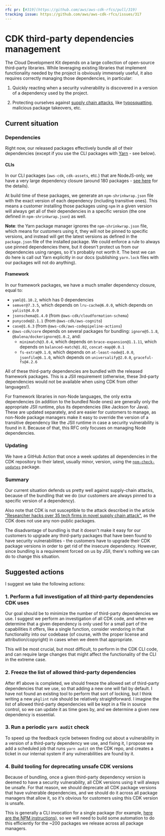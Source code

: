 ```yaml
---
rfc pr: [#319](https://github.com/aws/aws-cdk-rfcs/pull/319)
tracking issue: https://github.com/aws/aws-cdk-rfcs/issues/317
---
```


# CDK third-party dependencies management

The Cloud Development Kit depends on a large collection of open-source third-party libraries.
While leveraging existing libraries that implement functionality needed by the project is obviously immensely useful,
it also requires correctly managing those dependencies, in particular:

1. Quickly reacting when a security vulnerability is discovered in a version of a dependency used by the project.

2. Protecting ourselves against [supply chain attacks](https://en.wikipedia.org/wiki/Supply_chain_attack),
  like [typosquatting](https://www.darkreading.com/vulnerabilities---threats/beware-the-package-typosquatting-supply-chain-attack/a/d-id/1340383),
  malicious package takeovers, etc.

## Current situation

### Dependencies

Right now, our released packages effectively bundle all of their dependencies
(except if you use the CLI packages with [Yarn](https://yarnpkg.com) - see below).

#### CLIs

In our CLI packages (`aws-cdk`, `cdk-assets`, etc.) that are NodeJS-only,
we have a very large dependency closure
(around 180 packages - [see here](https://npmgraph.js.org/?q=aws-cdk)
for the details).

At build time of these packages,
we generate an `npm-shrinkwrap.json` file with the exact version of each dependency
(including transitive ones).
This means a customer installing those packages using `npm` in a given version will always get all of their dependencies in a specific version
(the one defined in `npm-shrinkwrap.json`) as well.

**Note**: the Yarn package manager ignores the `npm-shrinkwrap.json` file,
which means for customers using it, they will not be pinned to specific versions,
and instead will get the latest versions as defined in the `package.json` file of the installed package.
We could enforce a rule to always use pinned dependencies there,
but it doesn't protect us from our dependencies using ranges,
so it's probably not worth it.
The best we can do here is call out Yarn explicitly in our docs
(publishing `yarn.lock` files with our packages will not do anything).

#### Framework

In our framework packages, we have a much smaller dependency closure, equal to:

- `yaml@1.10.2`, which has 0 dependencies
- `semver@7.3.5`, which depends on `lru-cache@6.0.0`, which depends on `yalist@4.0.0`
- `jsonschema@1.4.0` (from `@aws-cdk/cloudformation-schema`)
- `punycode@2.1.1` (from `@aws-cdk/aws-cognito`)
- `case@1.6.3` (from `@aws-cdk/aws-codepipeline-actions`)
- `@aws-cdk/core` depends on several packages for bundling: `ignore@5.1.8`, `@balena/dockerignore@1.0.2`, and:
  - `minimatch@3.0.4`, which depends on `brace-expansion@1.1.11`, which depends on `balanced-match@1.02`, `concat-map@0.0.1`
  - `fs-extra@9.1.0`, which depends on `at-least-node@1.0.0`, `jsonfile@6.1.0`, which depends on `universalify@2.0.0`, `graceful-fs@4.2.6`

All of these third-party dependencies are bundled with the released framework packages.
This is a JSII requirement
(otherwise, these 3rd-party dependencies would not be available when using CDK from other languages!).

For framework libraries in non-Node languages,
the only extra dependencies
(in addition to the bundled Node ones)
are generally only the appropriate JSII runtime,
plus its dependencies (like Jackson for Java).
These are updated separately, and are easier for customers to manage,
as non-Node package managers make it easy to override the version of a transitive dependency
like the JSII runtime in case a security vulnerability is found in it.
Because of that, this RFC only focuses on managing Node dependencies.

### Updating

We have a GitHub Action that once a week updates all dependencies in the CDK repository to their latest,
usually minor, version,
using the [`npm-check-updates`](https://www.npmjs.com/package/npm-check-updates) package.

### Summary

Our current situation defends us pretty well against supply-chain attacks,
because of the bundling that we do
(our customers are always pinned to a specific version of a dependency).

Also note that CDK is not susceptible to the attack described in the article
["Researcher hacks over 35 tech firms in novel supply chain attack"](https://www.bleepingcomputer.com/news/security/researcher-hacks-over-35-tech-firms-in-novel-supply-chain-attack),
as the CDK does not use any non-public packages.

The disadvantage of bundling is that it doesn't make it easy for our customers
to upgrade any third-party packages that have been found to have security vulnerabilities -
the customers have to upgrade their CDK package versions in order to get rid of the insecure dependency.
However, since bundling is a requirement forced on us by JSII,
there's nothing we can do to change this situation.

## Suggested actions

I suggest we take the following actions:

### 1. Perform a full investigation of all third-party dependencies CDK uses

Our goal should be to minimize the number of third-party dependencies we use.
I suggest we perform an investigation of all CDK code,
and when we determine that a given dependency is only used for a small part of the capabilities it offers,
like a single function,
consider vendoring in that functionality into our codebase
(of course, with the proper license and attribution/copyright)
in cases when we deem that appropriate.

This will be most crucial, but most difficult, to perform in the CDK CLI code,
and can require large changes that might affect the functionality of the CLI in the extreme case.

### 2. Freeze the list of allowed third-party dependencies

After #1 above is completed,
we should freeze the allowed set of third-party dependencies that we use,
so that adding a new one will fail by default.
I have not found an existing tool to perform that sort of locking,
but I think writing a new `pkglint` rule should be relatively straightforward.
I imagine the list of allowed third-party dependencies will be kept in a file in source control,
so we can update it as time goes by,
and we determine a given new dependency is essential.

### 3. Run a periodic `yarn audit` check

To speed up the feedback cycle between finding out about a
vulnerability in a version of a third-party dependency we use,
and fixing it,
I propose we add a scheduled job that runs `yarn audit` on the CDK repo,
and creates a ticket in our internal system if any vulnerabilities are found by it.

### 4. Build tooling for deprecating unsafe CDK versions

Because of bundling, once a given third-party dependency version is deemed to have a security vulnerability,
all CDK versions using it will always be unsafe.
For that reason, we should deprecate all CDK package versions that have vulnerable dependencies,
and we should do it across all package managers that allow it,
so it's obvious for customers using this CDK version is unsafe.

This is generally a CLI invocation for a single package
(for example, [here are the NPM instructions](https://docs.npmjs.com/deprecating-and-undeprecating-packages-or-package-versions#deprecating-a-single-version-of-a-package)),
so we will need to build some automation to do this efficiently for the ~200 packages we release across all package managers.
